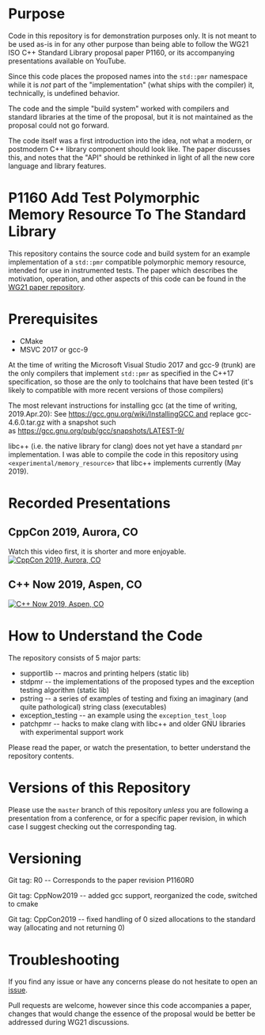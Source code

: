 # Purpose

Code in this repository is for demonstration purposes only.  It is not meant to be used as-is in for any other purpose than being able to follow the WG21 ISO C++ Standard Library proposal paper P1160, or its accompanying presentations available on YouTube.

Since this code places the proposed names into the `std::pmr` namespace while it is *not* part of the "implementation" (what ships with the compiler) it, technically, is undefined behavior.

The code and the simple "build system" worked with compilers and standard libraries at the time of the proposal, but it is not maintained as the proposal could not go forward.

The code itself was a first introduction into the idea, not what a modern, or postmodern C++ library component should look like.  The paper discusses this, and notes that the "API" should be rethinked in light of all the new core language and library features.

# P1160 Add Test Polymorphic Memory Resource To The Standard Library

This repository contains the source code and build system for an example implementation of a `std::pmr` compatible polymorphic memory resource, intended for use in instrumented tests. The paper which describes the motivation, operation, and other aspects of this code can be found in the [WG21 paper repository](http://wg21.link/p1160 "P1160R0").

# Prerequisites

 * CMake
 * MSVC 2017 or gcc-9 

At the time of writing the Microsoft Visual Studio 2017 and gcc-9 (trunk) are the only compilers that implement `std::pmr` as specified in the C++17 specification, so those are the only to toolchains that have been tested (it's likely to compatible with more recent versions of those compilers)

The most relevant instructions for installing gcc (at the time of writing, 2019.Apr.20): See https://gcc.gnu.org/wiki/InstallingGCC and replace gcc-4.6.0.tar.gz with a snapshot such as https://gcc.gnu.org/pub/gcc/snapshots/LATEST-9/

libc++ (i.e. the native library for clang) does not yet have a standard `pmr` implementation.  I was able to compile the code in this repository using `<experimental/memory_resource>` that libc++ implements currently (May 2019).

# Recorded Presentations

## CppCon 2019, Aurora, CO
Watch this video first, it is shorter and more enjoyable.
[![CppCon 2019, Aurora, CO](https://img.youtube.com/vi/vijveMT2OCY/maxresdefault.jpg)](https://youtu.be/vijveMT2OCY)
## C++ Now 2019, Aspen, CO
[![C++ Now 2019, Aspen, CO](https://img.youtube.com/vi/48oAZqlyx_g/maxresdefault.jpg)](https://youtu.be/48oAZqlyx_g)

# How to Understand the Code

The repository consists of 5 major parts:

  * supportlib -- macros and printing helpers (static lib)
  * stdpmr -- the implementations of the proposed types and the exception testing algorithm (static lib)
  * pstring -- a series of examples of testing and fixing an imaginary (and quite pathological) string class (executables)
  * exception_testing -- an example using the `exception_test_loop`
  * patchpmr -- hacks to make clang with libc++ and older GNU libraries with experimental support work

Please read the paper, or watch the presentation, to better understand the repository contents.

# Versions of this Repository

Please use the `master` branch of this repository *unless* you are following a presentation from a conference, or for a specific paper revision, in which case I suggest checking out the corresponding tag.

# Versioning

Git tag: R0 -- Corresponds to the paper revision P1160R0

Git tag: CppNow2019 -- added gcc support, reorganized the code, switched to cmake

Git tag: CppCon2019 -- fixed handling of 0 sized allocations to the standard way (allocating and not returning 0)

# Troubleshooting

If you find any issue or have any concerns please do not hesitate to open an [issue](../../issues).

Pull requests are welcome, however since this code accompanies a paper, changes that would change the essence of
the proposal would be better be addressed during WG21 discussions.
